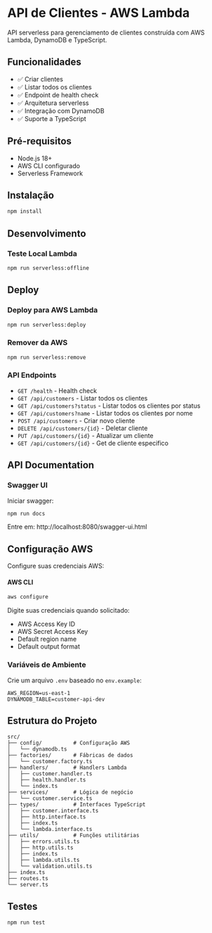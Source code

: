 # API de Clientes - AWS Lambda

API serverless para gerenciamento de clientes construída com AWS Lambda, DynamoDB e TypeScript.

## Funcionalidades

- ✅ Criar clientes
- ✅ Listar todos os clientes
- ✅ Endpoint de health check
- ✅ Arquitetura serverless
- ✅ Integração com DynamoDB
- ✅ Suporte a TypeScript

## Pré-requisitos

- Node.js 18+
- AWS CLI configurado
- Serverless Framework

## Instalação

```bash
npm install
```

## Desenvolvimento

### Teste Local Lambda
```bash
npm run serverless:offline
```

## Deploy

### Deploy para AWS Lambda
```bash
npm run serverless:deploy
```

### Remover da AWS
```bash
npm run serverless:remove
```

### API Endpoints

- `GET /health` - Health check
- `GET /api/customers` - Listar todos os clientes
- `GET /api/customers?status` - Listar todos os clientes por status
- `GET /api/customers?name` - Listar todos os clientes por nome
- `POST /api/customers` - Criar novo cliente
- `DELETE /api/customers/{id}` - Deletar cliente
- `PUT /api/customers/{id}` - Atualizar um cliente
- `GET /api/customers/{id}` - Get de cliente especifico

## API Documentation

### Swagger UI
Iniciar swagger:
```bash
npm run docs
```

Entre em: http://localhost:8080/swagger-ui.html

## Configuração AWS

Configure suas credenciais AWS:

#### AWS CLI
```bash
aws configure
```
Digite suas credenciais quando solicitado:
- AWS Access Key ID
- AWS Secret Access Key
- Default region name
- Default output format

### Variáveis de Ambiente

Crie um arquivo `.env` baseado no `env.example`:

```env
AWS_REGION=us-east-1
DYNAMODB_TABLE=customer-api-dev
```

## Estrutura do Projeto

```
src/
├── config/          # Configuração AWS
│   └── dynamodb.ts
├── factories/       # Fábricas de dados
│   └── customer.factory.ts
├── handlers/        # Handlers Lambda
│   ├── customer.handler.ts
│   ├── health.handler.ts
│   └── index.ts
├── services/        # Lógica de negócio
│   └── customer.service.ts
├── types/           # Interfaces TypeScript
│   ├── customer.interface.ts
│   ├── http.interface.ts
│   ├── index.ts
│   └── lambda.interface.ts
├── utils/           # Funções utilitárias
│   ├── errors.utils.ts
│   ├── http.utils.ts
│   ├── index.ts
│   ├── lambda.utils.ts
│   └── validation.utils.ts
├── index.ts
├── routes.ts
└── server.ts
```

## Testes

```bash
npm run test
```
